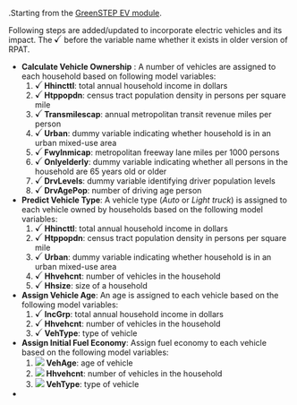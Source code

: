 .Starting from the [GreenSTEP EV module](https://github.com/gregorbj/GreenSTEP/blob/master/Documentation/GreenSTEP-RSPM_Documentation_20151220.docx).

Following steps are added/updated to incorporate electric vehicles and its impact. The ![](./VERPAT_images/checkmark.gif) before the variable name whether it exists in older version of RPAT.

- **Calculate Vehicle Ownership** : A number of vehicles are assigned to each household based on following model variables:
  1. **![](./VERPAT_images/checkmark.gif) Hhincttl**: total annual household income in dollars
  2. **![](./VERPAT_images/checkmark.gif) Htppopdn**: census tract population density in persons per
     square mile
  3. **![](./VERPAT_images/checkmark.gif) Transmilescap**: annual metropolitan transit revenue miles per
     person
  4. **![](./VERPAT_images/checkmark.gif) Urban**: dummy variable indicating whether household is
     in an urban mixed-use area
  5. **![](./VERPAT_images/checkmark.gif) Fwylnmicap**: metropolitan freeway lane miles per 1000 persons
  6. **![](./VERPAT_images/checkmark.gif) Onlyelderly**: dummy variable indicating whether all persons in
     the household are 65 years old or older
  7. **![](./VERPAT_images/checkmark.gif) DrvLevels**: dummy variable identifying driver population levels
  8. **![](./VERPAT_images/checkmark.gif) DrvAgePop**: number of driving age person
- **Predict Vehicle Type**: A vehicle type (*Auto* or *Light truck*) is assigned to each vehicle owned by households based on the following model variables:
  1. ![](./VERPAT_images/checkmark.gif) **Hhincttl**: total annual household income in dollars
  2. ![](./VERPAT_images/checkmark.gif) **Htppopdn**: census tract population density in persons per
     square mile
  3. ![](./VERPAT_images/checkmark.gif) **Urban**: dummy variable indicating whether household is
     in an urban mixed-use area
  4. ![](./VERPAT_images/checkmark.gif) **Hhvehcnt**: number of vehicles in the household
  5. ![](./VERPAT_images/checkmark.gif) **Hhsize**: size of a household
- **Assign Vehicle Age**:  An age is assigned to each vehicle based on the following model variables:
  1. ![](./VERPAT_images/checkmark.gif) **IncGrp**: total annual household income in dollars
  2. ![](./VERPAT_images/checkmark.gif) **Hhvehcnt**: number of vehicles in the household
  3. ![](./VERPAT_images/checkmark.gif) **VehType**: type of vehicle
- **Assign Initial Fuel Economy**: Assign fuel economy to each vehicle based on the following model variables:
  1. ![](C:/Users/aditya.gore/OneDrive%20-%20Resource%20Systems%20Group,%20Inc/VisionEval.wiki/VERPAT_images/checkmark.gif) **VehAge**: age of vehicle
  2. ![](C:/Users/aditya.gore/OneDrive%20-%20Resource%20Systems%20Group,%20Inc/VisionEval.wiki/VERPAT_images/checkmark.gif) **Hhvehcnt**: number of vehicles in the household
  3. ![](C:/Users/aditya.gore/OneDrive%20-%20Resource%20Systems%20Group,%20Inc/VisionEval.wiki/VERPAT_images/checkmark.gif) **VehType**: type of vehicle
- ​